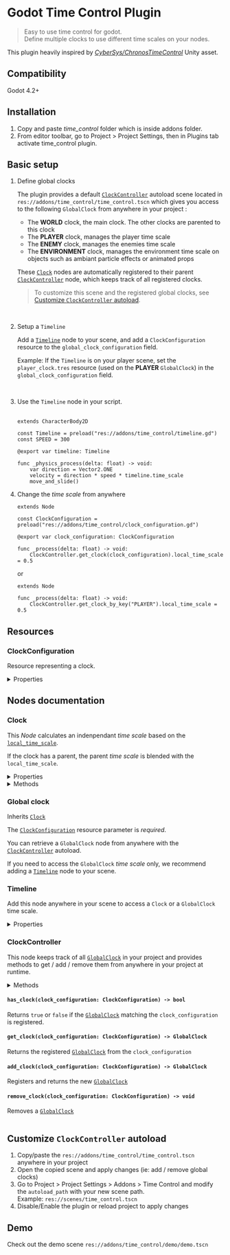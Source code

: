 # Godot Time Control Plugin

> Easy to use time control for godot.<br>
Define multiple clocks to use different time scales on your nodes.

This plugin heavily inspired by *[CyberSys/ChronosTimeControl](https://github.com/CyberSys/ChronosTimeControl)* Unity asset.

## Compatibility

Godot 4.2+


## Installation

1. Copy and paste *time_control* folder which is inside addons folder.
2. From editor toolbar, go to Project > Project Settings, then in Plugins tab activate time_control plugin.

## Basic setup

1. Define global clocks

    The plugin provides a default [`ClockController`](#clockcontroller) autoload scene located in `res://addons/time_control/time_control.tscn` which gives you access to the following `GlobalClock` from anywhere in your project :

    - The **WORLD** clock, the main clock. The other clocks are parented to this clock
    - The **PLAYER** clock, manages the player time scale
    - The **ENEMY** clock, manages the enemies time scale
    - The **ENVIRONMENT** clock, manages the environment time scale on objects such as ambiant particle effects or animated props

    These [`Clock`](#clock) nodes are automatically registered to their parent  [`ClockController`](#clockcontroller)  node, which keeps track of all registered clocks.

    > To customize this scene and the registered global clocks, see [Customize `ClockController` autoload](#customize-clockcontroller-autoload).

<br>

2. Setup a `Timeline`

    Add a [`Timeline`](#timeline) node to your scene, and add a `ClockConfiguration` resource to the `global_clock_configuration` field.
    
    Example: If the `Timeline` is on your player scene, set the `player_clock.tres` resource (used on the **PLAYER** `GlobalClock`) in the `global_clock_configuration` field.

<br>

3. Use the `Timeline` node in your script.<br><br>

    ```gdscript
    extends CharacterBody2D

    const Timeline = preload("res://addons/time_control/timeline.gd")
    const SPEED = 300

    @export var timeline: Timeline

    func _physics_process(delta: float) -> void:
        var direction = Vector2.ONE
        velocity = direction * speed * timeline.time_scale
        move_and_slide() 
    ```

4. Change the *time scale* from anywhere

    ```gdscript
    extends Node

    const ClockConfiguration = preload("res://addons/time_control/clock_configuration.gd")

    @export var clock_configuration: ClockConfiguration

    func _process(delta: float) -> void:
        ClockController.get_clock(clock_configuration).local_time_scale = 0.5
    ```

    or

    ```gdscript
    extends Node

    func _process(delta: float) -> void:
        ClockController.get_clock_by_key("PLAYER").local_time_scale = 0.5
    ```


## Resources

### ClockConfiguration

Resource representing a clock.

<details>
<summary>Properties</summary>
<br>

#### `key`: String

The clock identifier key.

</details>

## Nodes documentation

### Clock

This *Node* calculates an indenpendant *time scale* based on the [`local_time_scale`](#local_time_scale-float). 

If the clock has a parent, the parent *time scale* is blended with the `local_time_scale`.

<details>
<summary>Properties</summary>

#### `local_time_scale`: float

The current clock time scale. Set this property to modify the clock time scale.

#### `parent_clock_configuration`: ClockConfiguration

*Optional*

Assign a [`ClockConfiguration`](#clockconfiguration) resource as a parent clock

#### `parent_blend_mode`: BlendModeEnum

- `BlendModeEnum.Multiplicative`<br> 
*Default value*<br>
Multiply the current clock `time_scale` by the parent clock `time_scale`

- `BlendModeEnum.Additive`<br>
Adds the current clock `time_scale` to the parent clock `time_scale`

</details>
<details>
<summary>Methods</summary>

#### `get_time_scale()` -> **float**:

Returns the calculated time scale based on the [`local_time_scale`](#local_time_scale-float) and the parent clock *time scale*.
</details>

### Global clock

Inherits [`Clock`](#clock)

The [`ClockConfiguration`](#clockconfiguration) resource parameter is *required*.

You can retrieve a `GlobalClock` node from anywhere with the  [`ClockController`](#clockcontroller) autoload.

If you need to access the `GlobalClock` *time scale* only, we recommend adding a [`Timeline`](#timeline) node to your scene.



### Timeline

Add this node anywhere in your scene to access a `Clock` or a `GlobalClock` time scale.

<details>
<summary>Properties</summary>

#### `mode`: ModeEnum

- `ModeEnum.Global`<br> 
*Default value*<br>
The **Timeline** will target a `GlobalClock` with the `global_clock_configuration` setting. 

- `ModeEnum.Local`<br> 
*Default value*<br>
The **Timeline** will target a `Clock` node with the `local_clock` setting.

#### `time_scale`: float

Returns the target clock calculated *time scale*.

#### `local_clock`: Clock

Assign a [`Clock`](#clock) node. Works with `ModeEnum.Local`


#### `global_clock_configuration`: ClockConfiguration

Assign a global [`ClockConfiguration`](#clockconfiguration) resource. Works with `ModeEnum.Global
</details>


### ClockController

This node keeps track of all [`GlobalClock`](#global-clock) in your project and provides methods to get / add / remove them from anywhere in your project at runtime.

<details>
<summary>Methods</summmary>

#### `has_clock(clock_configuration: ClockConfiguration) -> bool`<br>
Returns `true` or `false` if the [`GlobalClock`](#global-clock) matching the `clock_configuration` is registered.<br>

#### `get_clock(clock_configuration: ClockConfiguration) -> GlobalClock`<br>
Returns the registered  [`GlobalClock`](#global-clock) from the `clock_configuration`<br>

#### `add_clock(clock_configuration: ClockConfiguration) -> GlobalClock`<br>
Registers and returns the new  [`GlobalClock`](#global-clock)<br>

#### `remove_clock(clock_configuration: ClockConfiguration) -> void`<br>
Removes a  [`GlobalClock`](#global-clock)<br>

</details>

## Customize `ClockController` autoload

1. Copy/paste the `res://addons/time_control/time_control.tscn` anywhere in your project
2. Open the copied scene and apply changes (ie: add / remove global clocks)
3. Go to Project > Project Settings > Addons > Time Control and modify the `autoload_path` with your new scene path. <br>Example: `res://scenes/time_control.tscn`
4. Disable/Enable the plugin or reload project to apply changes

## Demo

Check out the demo scene `res://addons/time_control/demo/demo.tscn`